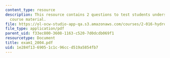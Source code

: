 ```yaml
---
content_type: resource
description: This resource contains 2 questions to test students understanding of
  course material.
file: https://ol-ocw-studio-app-qa.s3.amazonaws.com/courses/2-016-hydrodynamics-13-012-fall-2005/1e284f1369051c1c96ccd519a5854fb7_exam1_2004.pdf
file_type: application/pdf
parent_uid: f33ec800-3608-1163-c520-7d0dcdb069f1
resourcetype: Document
title: exam1_2004.pdf
uid: 1e284f13-6905-1c1c-96cc-d519a5854fb7
---
```

